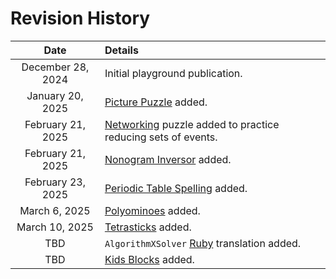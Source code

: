 # Revision History

|Date|Details|
|:--------:|:----------------|
| December 28, 2024 | Initial playground publication.|
| January 20, 2025 | [Picture Puzzle](picture-puzzle) added.|
| February 21, 2025 | [Networking](reducing-sets-of-events) puzzle added to practice reducing sets of events. |
| February 21, 2025 | [Nonogram Inversor](nonogram-inversor) added. |
| February 23, 2025 | [Periodic Table Spelling](periodic-table-spelling) added. |
| March 6, 2025 | [Polyominoes](polyominoes) added. |
| March 10, 2025 | [Tetrasticks](tetrasticks) added. |
| TBD | `AlgorithmXSolver` [Ruby](ruby) translation added. |
| TBD | [Kids Blocks](kids-blocks) added. |
